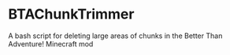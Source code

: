 # BTAChunkTrimmer
A bash script for deleting large areas of chunks in the Better Than Adventure! Minecraft mod
